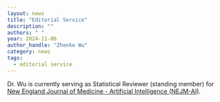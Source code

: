 ```yaml
---
layout: news
title: "Editorial Service"
description: ""
authors: " "
year: 2024-11-06
author_handle: "Zhenke Wu"
category: news
tags: 
  - editorial service
---
```

 
Dr. Wu is currently serving as Statistical Reviewer (standing member) for [New England Journal of Medicine - Artificial Intelligence (NEJM-AI)](https://ai.nejm.org/).